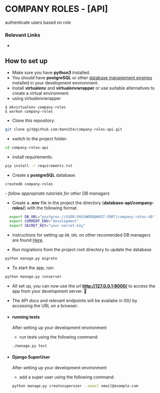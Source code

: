


# COMPANY ROLES - [API]

authenticate users based on role

### Relevant Links
-

## How to set up
- Make sure you have **python3** installed.
- You should have **postgreSQL** or other [database management engines](https://github.com/jacobian/dj-database-url#supported-databases) installed in your development environment.
- Install **virtualenv** and **virtualenvwrapper** or use suitable alternatives to create a virtual environment.
 - using virtualenvwrapper
```
$ mkvirtualenv company-roles
$ workon company-roles
```
- Clone this repository:
```bash
git clone git@github.com:dann254/company-roles-api.git
```
- switch to the project folder:
```bash
cd company-roles-api
```
- install requirements:
```bash
pip install -r requirements.txt
```
- Create a **postgreSQL** database:
```bash
createdb company-roles
```
 *- follow appropriate tutorials for other DB managers*


- Create a **.env** file in the project the directory (**database-api/company-roles/**) with the following format.
```bash
  export DB_URL="postgres://USER:PASSWORD@HOST:PORT/company-roles-db"
  export CURRENT_ENV="development"
  export SECRET_KEY="your-secret-key"
```
 - instructions for setting up `DB_URL` on other recomended DB managers are found [Here](https://github.com/jacobian/dj-database-url#url-schema).


- Run migrations from the project root directory to update the database
```bash
python manage.py migrate
```

- To start the app, run:
```bash
python manage.py runserver
```
- All set up, you can now use the url  **http://127.0.0.1:8000/** to access the app from your development server. 🤗

- The API docs and relevant endpoints will be availabe in GIU by accessing the URL on a browser.

- #### running tests
  After setting up your development environment
  - run tests using the following command:
  ```bash
  ./manage.py test
  ```

- #### Django SuperUser
  After setting up your development environment
  - add a super user using the following command:
  ```bash
  python manage.py createsuperuser --email email@example.com
  ```
